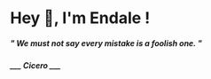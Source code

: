 <h1 title="head"> Hey 👋, I'm Endale !</h1>

**<h5><i>" We must not say every mistake is a foolish one. "</i></h5>**

*<b>___ Cicero ___</b>*
